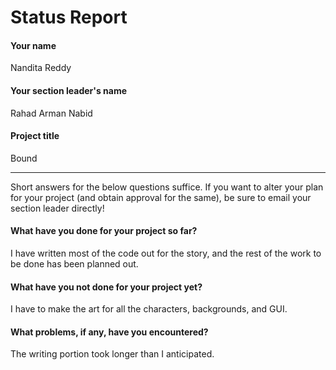# Status Report

#### Your name

Nandita Reddy

#### Your section leader's name

Rahad Arman Nabid

#### Project title

Bound

***

Short answers for the below questions suffice. If you want to alter your plan for your project (and obtain approval for the same), be sure to email your section leader directly!

#### What have you done for your project so far?

I have written most of the code out for the story, and the rest of the work to be done has been planned out.

#### What have you not done for your project yet?

I have to make the art for all the characters, backgrounds, and GUI.

#### What problems, if any, have you encountered?

The writing portion took longer than I anticipated.
